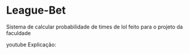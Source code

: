 # League-Bet
Sistema de calcular probabilidade de times de lol feito para o projeto da faculdade


youtube Explicação:
